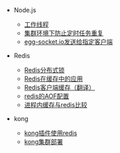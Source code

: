 <!-- - [Home](/) -->

- Node.js
    - [工作线程](Node.js/工作线程/)
    - [集群环境下防止定时任务重复](Node.js/集群环境下防止定时任务重复/)
    - [egg-socket.io发送给指定客户端](Node.js/egg-socket.io发送给指定客户端/)

- Redis
    - [Redis分布式锁](Redis/Redis分布式锁/)
    - [Redis在缓存中的应用](Redis/Redis在缓存中的应用/)
    - [Redis客户端缓存（翻译）](Redis/Redis客户端缓存（翻译）/)
    - [redis的AOF配置](Redis/redis的AOF配置/)
    - [进程内缓存与redis比较](Redis/进程内缓存与redis比较/)

- kong
    - [kong插件使用redis](kong/kong插件使用redis/)
    - [kong集群部署](kong/kong集群部署/)